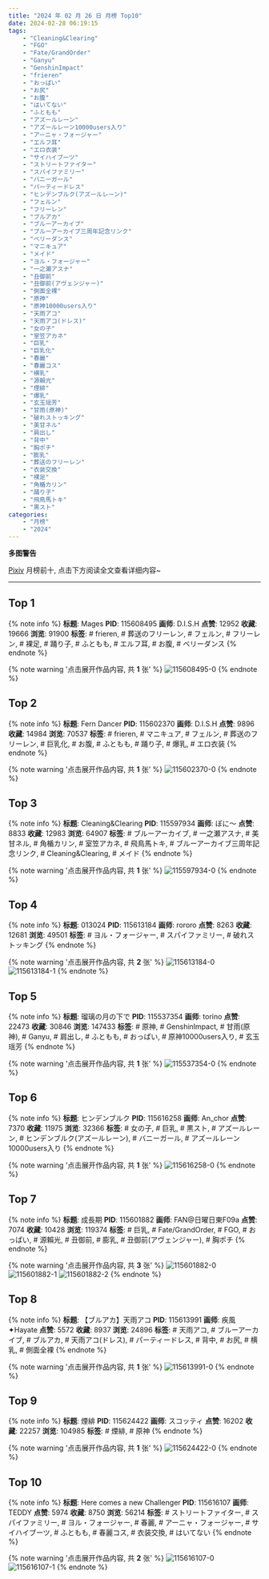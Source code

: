 ```yaml
---
title: "2024 年 02 月 26 日 月榜 Top10"
date: 2024-02-28 06:19:15
tags:
    - "Cleaning&Clearing"
    - "FGO"
    - "Fate/GrandOrder"
    - "Ganyu"
    - "GenshinImpact"
    - "frieren"
    - "おっぱい"
    - "お尻"
    - "お腹"
    - "はいてない"
    - "ふともも"
    - "アズールレーン"
    - "アズールレーン10000users入り"
    - "アーニャ・フォージャー"
    - "エルフ耳"
    - "エロ衣装"
    - "サイハイブーツ"
    - "ストリートファイター"
    - "スパイファミリー"
    - "バニーガール"
    - "パーティードレス"
    - "ヒンデンブルク(アズールレーン)"
    - "フェルン"
    - "フリーレン"
    - "ブルアカ"
    - "ブルーアーカイブ"
    - "ブルーアーカイブ三周年記念リンク"
    - "ベリーダンス"
    - "マニキュア"
    - "メイド"
    - "ヨル・フォージャー"
    - "一之瀬アスナ"
    - "丑御前"
    - "丑御前(アヴェンジャー)"
    - "側面全裸"
    - "原神"
    - "原神10000users入り"
    - "天雨アコ"
    - "天雨アコ(ドレス)"
    - "女の子"
    - "室笠アカネ"
    - "巨乳"
    - "巨乳化"
    - "春麗"
    - "春麗コス"
    - "横乳"
    - "源賴光"
    - "煙緋"
    - "爆乳"
    - "玄玉瑶芳"
    - "甘雨(原神)"
    - "破れストッキング"
    - "美甘ネル"
    - "肩出し"
    - "背中"
    - "胸ポチ"
    - "膨乳"
    - "葬送のフリーレン"
    - "衣装交換"
    - "裸足"
    - "角楯カリン"
    - "踊り子"
    - "飛鳥馬トキ"
    - "黒スト"
categories:
    - "月榜"
    - "2024"
---
```


<i class="fa fa-triangle-exclamation"></i>**多图警告**<i class="fa fa-triangle-exclamation"></i>

[Pixiv](https://www.pixiv.net/) 月榜前十, 点击下方阅读全文查看详细内容~

<!-- more -->

---

## Top 1

{% note info %}
**标题**: Mages
**PID**: 115608495 **画师**: D.I.S.H
**点赞**: 12952 **收藏**: 19666 **浏览**: 91900
**标签**: # frieren, # 葬送のフリーレン, # フェルン, # フリーレン, # 裸足, # 踊り子, # ふともも, # エルフ耳, # お腹, # ベリーダンス
{% endnote %}

{% note warning '点击展开作品内容, 共 **1** 张' %}
![115608495-0](https://i.pixiv.re/img-original/img/2024/01/30/12/10/46/115608495_p0.jpg)
{% endnote %}

## Top 2

{% note info %}
**标题**: Fern  Dancer
**PID**: 115602370 **画师**: D.I.S.H
**点赞**: 9896 **收藏**: 14984 **浏览**: 70537
**标签**: # frieren, # マニキュア, # フェルン, # 葬送のフリーレン, # 巨乳化, # お腹, # ふともも, # 踊り子, # 爆乳, # エロ衣装
{% endnote %}

{% note warning '点击展开作品内容, 共 **1** 张' %}
![115602370-0](https://i.pixiv.re/img-original/img/2024/01/30/03/28/25/115602370_p0.jpg)
{% endnote %}

## Top 3

{% note info %}
**标题**: Cleaning&Clearing
**PID**: 115597934 **画师**: ぼに～
**点赞**: 8833 **收藏**: 12983 **浏览**: 64907
**标签**: # ブルーアーカイブ, # 一之瀬アスナ, # 美甘ネル, # 角楯カリン, # 室笠アカネ, # 飛鳥馬トキ, # ブルーアーカイブ三周年記念リンク, # Cleaning&Clearing, # メイド
{% endnote %}

{% note warning '点击展开作品内容, 共 **1** 张' %}
![115597934-0](https://i.pixiv.re/img-original/img/2024/01/30/00/01/27/115597934_p0.png)
{% endnote %}

## Top 4

{% note info %}
**标题**: 013024
**PID**: 115613184 **画师**: rororo
**点赞**: 8263 **收藏**: 12681 **浏览**: 49501
**标签**: # ヨル・フォージャー, # スパイファミリー, # 破れストッキング
{% endnote %}

{% note warning '点击展开作品内容, 共 **2** 张' %}
![115613184-0](https://i.pixiv.re/img-original/img/2024/01/30/17/23/23/115613184_p0.jpg)
![115613184-1](https://i.pixiv.re/img-original/img/2024/01/30/17/23/23/115613184_p1.jpg)
{% endnote %}

## Top 5

{% note info %}
**标题**: 瑠璃の月の下で
**PID**: 115537354 **画师**: torino
**点赞**: 22473 **收藏**: 30846 **浏览**: 147433
**标签**: # 原神, # GenshinImpact, # 甘雨(原神), # Ganyu, # 肩出し, # ふともも, # おっぱい, # 原神10000users入り, # 玄玉瑶芳
{% endnote %}

{% note warning '点击展开作品内容, 共 **1** 张' %}
![115537354-0](https://i.pixiv.re/img-original/img/2024/01/28/00/00/18/115537354_p0.jpg)
{% endnote %}

## Top 6

{% note info %}
**标题**: ヒンデンブルク
**PID**: 115616258 **画师**: An_chor
**点赞**: 7370 **收藏**: 11975 **浏览**: 32366
**标签**: # 女の子, # 巨乳, # 黒スト, # アズールレーン, # ヒンデンブルク(アズールレーン), # バニーガール, # アズールレーン10000users入り
{% endnote %}

{% note warning '点击展开作品内容, 共 **1** 张' %}
![115616258-0](https://i.pixiv.re/img-original/img/2024/02/02/11/11/09/115616258_p0.png)
{% endnote %}

## Top 7

{% note info %}
**标题**: 成長期
**PID**: 115601882 **画师**: FAN@日曜日東F09a
**点赞**: 7074 **收藏**: 10428 **浏览**: 119374
**标签**: # 巨乳, # Fate/GrandOrder, # FGO, # おっぱい, # 源賴光, # 丑御前, # 膨乳, # 丑御前(アヴェンジャー), # 胸ポチ
{% endnote %}

{% note warning '点击展开作品内容, 共 **3** 张' %}
![115601882-0](https://i.pixiv.re/img-original/img/2024/01/30/02/50/37/115601882_p0.png)
![115601882-1](https://i.pixiv.re/img-original/img/2024/01/30/02/50/37/115601882_p1.png)
![115601882-2](https://i.pixiv.re/img-original/img/2024/01/30/02/50/37/115601882_p2.png)
{% endnote %}

## Top 8

{% note info %}
**标题**: 【ブルアカ】天雨アコ
**PID**: 115613991 **画师**: 疾風✦Hayate
**点赞**: 5572 **收藏**: 8937 **浏览**: 24896
**标签**: # 天雨アコ, # ブルーアーカイブ, # ブルアカ, # 天雨アコ(ドレス), # パーティードレス, # 背中, # お尻, # 横乳, # 側面全裸
{% endnote %}

{% note warning '点击展开作品内容, 共 **1** 张' %}
![115613991-0](https://i.pixiv.re/img-original/img/2024/01/30/18/00/15/115613991_p0.jpg)
{% endnote %}

## Top 9

{% note info %}
**标题**: 煙緋
**PID**: 115624422 **画师**: スコッティ
**点赞**: 16202 **收藏**: 22257 **浏览**: 104985
**标签**: # 煙緋, # 原神
{% endnote %}

{% note warning '点击展开作品内容, 共 **1** 张' %}
![115624422-0](https://i.pixiv.re/img-original/img/2024/01/31/00/00/23/115624422_p0.jpg)
{% endnote %}

## Top 10

{% note info %}
**标题**: Here comes a new Challenger
**PID**: 115616107 **画师**: TEDDY
**点赞**: 5974 **收藏**: 8750 **浏览**: 56214
**标签**: # ストリートファイター, # スパイファミリー, # ヨル・フォージャー, # 春麗, # アーニャ・フォージャー, # サイハイブーツ, # ふともも, # 春麗コス, # 衣装交換, # はいてない
{% endnote %}

{% note warning '点击展开作品内容, 共 **2** 张' %}
![115616107-0](https://i.pixiv.re/img-original/img/2024/01/30/19/29/25/115616107_p0.jpg)
![115616107-1](https://i.pixiv.re/img-original/img/2024/01/30/19/29/25/115616107_p1.jpg)
{% endnote %}
